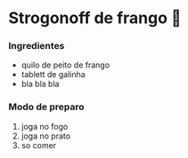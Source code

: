 # Strogonoff de frango :chicken:

### Ingredientes

- quilo de peito de frango
- tablett de galinha
- bla bla bla

### Modo de preparo

1. joga no fogo
2. joga no prato
3. so comer





